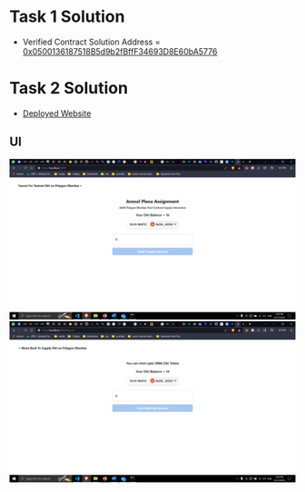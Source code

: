 # Task 1 Solution 
- Verified Contract Solution Address = <a href="https://testnet.bscscan.com/address/0x0500136187518B5d9b2fBffF34693D8E60bA5776" >0x0500136187518B5d9b2fBffF34693D8E60bA5776</a>


# Task 2 Solution
- <a href="https://plena-assignment.vercel.app/" >Deployed Website</a>

## UI 
![pool page](image.png)
![faucet page](image-1.png)